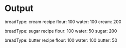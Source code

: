 # Output

breadType: cream
recipe
flour: 100
water: 100
cream: 200

breadType: sugar
recipe
flour: 100
water: 50
sugar: 200

breadType: butter
recipe
flour: 100
water: 100
butter: 50